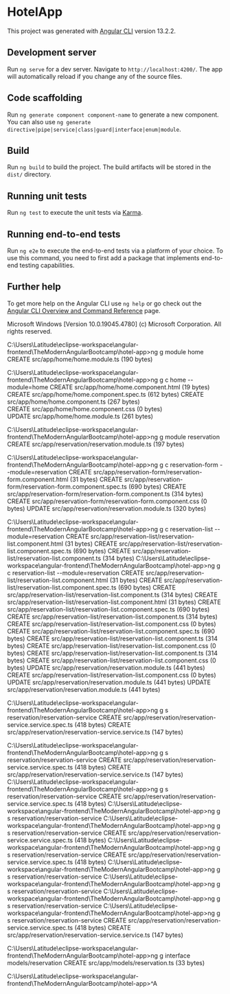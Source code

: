 # HotelApp

This project was generated with [Angular CLI](https://github.com/angular/angular-cli) version 13.2.2.

## Development server

Run `ng serve` for a dev server. Navigate to `http://localhost:4200/`. The app will automatically reload if you change any of the source files.

## Code scaffolding

Run `ng generate component component-name` to generate a new component. You can also use `ng generate directive|pipe|service|class|guard|interface|enum|module`.

## Build

Run `ng build` to build the project. The build artifacts will be stored in the `dist/` directory.

## Running unit tests

Run `ng test` to execute the unit tests via [Karma](https://karma-runner.github.io).

## Running end-to-end tests

Run `ng e2e` to execute the end-to-end tests via a platform of your choice. To use this command, you need to first add a package that implements end-to-end testing capabilities.

## Further help

To get more help on the Angular CLI use `ng help` or go check out the [Angular CLI Overview and Command Reference](https://angular.io/cli) page.


Microsoft Windows [Version 10.0.19045.4780]
(c) Microsoft Corporation. All rights reserved.

C:\Users\Latitude\eclipse-workspace\angular-frontend\TheModernAngularBootcamp\hotel-app>ng g module home
CREATE src/app/home/home.module.ts (190 bytes)

C:\Users\Latitude\eclipse-workspace\angular-frontend\TheModernAngularBootcamp\hotel-app>ng g c home --module=home
CREATE src/app/home/home.component.html (19 bytes)
CREATE src/app/home/home.component.spec.ts (612 bytes)
CREATE src/app/home/home.component.ts (267 bytes)     
CREATE src/app/home/home.component.css (0 bytes)      
UPDATE src/app/home/home.module.ts (261 bytes)        

C:\Users\Latitude\eclipse-workspace\angular-frontend\TheModernAngularBootcamp\hotel-app>ng g module reservation          
CREATE src/app/reservation/reservation.module.ts (197 bytes)

C:\Users\Latitude\eclipse-workspace\angular-frontend\TheModernAngularBootcamp\hotel-app>ng g c reservation-form --module=reservation
CREATE src/app/reservation-form/reservation-form.component.html (31 bytes)
CREATE src/app/reservation-form/reservation-form.component.spec.ts (690 bytes)
CREATE src/app/reservation-form/reservation-form.component.ts (314 bytes)
CREATE src/app/reservation-form/reservation-form.component.css (0 bytes)
UPDATE src/app/reservation/reservation.module.ts (320 bytes)

C:\Users\Latitude\eclipse-workspace\angular-frontend\TheModernAngularBootcamp\hotel-app>ng g c reservation-list --module=reservation
CREATE src/app/reservation-list/reservation-list.component.html (31 bytes)
CREATE src/app/reservation-list/reservation-list.component.spec.ts (690 bytes)
CREATE src/app/reservation-list/reservation-list.component.ts (314 bytes)
C:\Users\Latitude\eclipse-workspace\angular-frontend\TheModernAngularBootcamp\hotel-app>ng g c reservation-list --module=reservation
CREATE src/app/reservation-list/reservation-list.component.html (31 bytes)
CREATE src/app/reservation-list/reservation-list.component.spec.ts (690 bytes)
CREATE src/app/reservation-list/reservation-list.component.ts (314 bytes)
CREATE src/app/reservation-list/reservation-list.component.html (31 bytes)
CREATE src/app/reservation-list/reservation-list.component.spec.ts (690 bytes)
CREATE src/app/reservation-list/reservation-list.component.ts (314 bytes)
CREATE src/app/reservation-list/reservation-list.component.css (0 bytes)
CREATE src/app/reservation-list/reservation-list.component.spec.ts (690 bytes)
CREATE src/app/reservation-list/reservation-list.component.ts (314 bytes)
CREATE src/app/reservation-list/reservation-list.component.css (0 bytes)
CREATE src/app/reservation-list/reservation-list.component.ts (314 bytes)
CREATE src/app/reservation-list/reservation-list.component.css (0 bytes)
UPDATE src/app/reservation/reservation.module.ts (441 bytes)
CREATE src/app/reservation-list/reservation-list.component.css (0 bytes)
UPDATE src/app/reservation/reservation.module.ts (441 bytes)
UPDATE src/app/reservation/reservation.module.ts (441 bytes)

C:\Users\Latitude\eclipse-workspace\angular-frontend\TheModernAngularBootcamp\hotel-app>ng g s reservation/reservation-service
CREATE src/app/reservation/reservation-service.service.spec.ts (418 bytes)
CREATE src/app/reservation/reservation-service.service.ts (147 bytes)

C:\Users\Latitude\eclipse-workspace\angular-frontend\TheModernAngularBootcamp\hotel-app>ng g s reservation/reservation-service
CREATE src/app/reservation/reservation-service.service.spec.ts (418 bytes)
CREATE src/app/reservation/reservation-service.service.ts (147 bytes)
C:\Users\Latitude\eclipse-workspace\angular-frontend\TheModernAngularBootcamp\hotel-app>ng g s reservation/reservation-service
CREATE src/app/reservation/reservation-service.service.spec.ts (418 bytes)
C:\Users\Latitude\eclipse-workspace\angular-frontend\TheModernAngularBootcamp\hotel-app>ng g s reservation/reservation-service
C:\Users\Latitude\eclipse-workspace\angular-frontend\TheModernAngularBootcamp\hotel-app>ng g s reservation/reservation-service
CREATE src/app/reservation/reservation-service.service.spec.ts (418 bytes)
C:\Users\Latitude\eclipse-workspace\angular-frontend\TheModernAngularBootcamp\hotel-app>ng g s reservation/reservation-service
CREATE src/app/reservation/reservation-service.service.spec.ts (418 bytes)
C:\Users\Latitude\eclipse-workspace\angular-frontend\TheModernAngularBootcamp\hotel-app>ng g s reservation/reservation-service
C:\Users\Latitude\eclipse-workspace\angular-frontend\TheModernAngularBootcamp\hotel-app>ng g s reservation/reservation-service
C:\Users\Latitude\eclipse-workspace\angular-frontend\TheModernAngularBootcamp\hotel-app>ng g s reservation/reservation-service
C:\Users\Latitude\eclipse-workspace\angular-frontend\TheModernAngularBootcamp\hotel-app>ng g s reservation/reservation-service
CREATE src/app/reservation/reservation-service.service.spec.ts (418 bytes)
CREATE src/app/reservation/reservation-service.service.ts (147 bytes)

C:\Users\Latitude\eclipse-workspace\angular-frontend\TheModernAngularBootcamp\hotel-app>ng g interface models/reservation
CREATE src/app/models/reservation.ts (33 bytes)

C:\Users\Latitude\eclipse-workspace\angular-frontend\TheModernAngularBootcamp\hotel-app>^A
